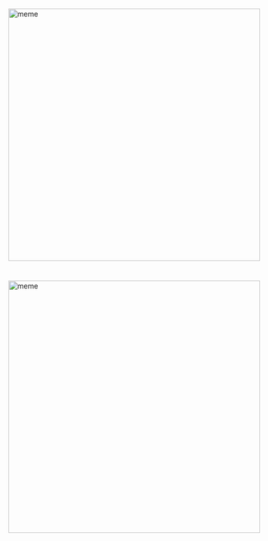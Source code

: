 <h1></h1> <img src="https://i.redd.it/c1aqn2wymfea1.jpg" alt="meme" width="500" height="500"></img><h1></h1> <img src="https://i.redd.it/ncyexointxba1.jpg" alt="meme" width="500" height="500"></img>